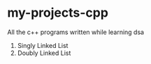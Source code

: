 # my-projects-cpp
All the c++ programs written while learning dsa

1. Singly Linked List
2. Doubly Linked List
